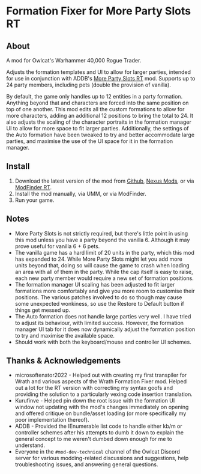 # Formation Fixer for More Party Slots RT



## About

A mod for Owlcat's Warhammer 40,000 Rogue Trader.

Adjusts the formation templates and UI to allow for larger parties, intended for use in conjunction with ADDB's [More Party Slots RT](https://www.nexusmods.com/warhammer40kroguetrader/mods/165) mod. Supports up to 24 party members, including pets (double the provision of vanilla).

By default, the game only handles up to 12 entities in a party formation. Anything beyond that and characters are forced into the same position on top of one another. This mod edits all the custom formations to allow for more characters, adding an additional 12 positions to bring the total to 24. It also adjusts the scaling of the character portraits in the formation manager UI to allow for more space to fit larger parties. Additionally, the settings of the Auto formation have been tweaked to try and better accommodate large parties, and maximise the use of the UI space for it in the formation manager.

## Install
1. Download the latest version of the mod from [Github](https://github.com/DarthParametric/RT_Formation_Fixer/releases/latest), [Nexus Mods](https://www.nexusmods.com/games/warhammer40kroguetrader/mods/xxxxx), or via [ModFinder RT](https://github.com/CasDragon/ModFinder/releases/latest).
1. Install the mod manually, via UMM, or via ModFinder.
1. Run your game.

## Notes
- More Party Slots is not strictly required, but there's little point in using this mod unless you have a party beyond the vanilla 6. Although it may prove useful for vanilla 6 + 6 pets.
- The vanilla game has a hard limit of 20 units in the party, which this mod has expanded to 24. While More Party Slots might let you add more units beyond that, doing so will cause the game to crash when loading an area with all of them in the party. While the cap itself is easy to raise, each new party member would require a new set of formation positions.
- The formation manager UI scaling has been adjusted to fit larger formations more comfortably and give you more room to customise their positions. The various patches involved to do so though may cause some unexpected wonkiness, so use the Restore to Default button if things get messed up.
- The Auto formation does not handle large parties very well. I have tried to adjust its behaviour, with limited success. However, the formation manager UI tab for it does now dynamically adjust the formation position to try and maximise the available space.
- Should work with both the keyboard/mouse and controller UI schemes.

## Thanks & Acknowledgements
- microsoftenator2022 - Helped out with creating my first transpiler for Wrath and various aspects of the Wrath Formation Fixer mod. Helped out a lot for the RT version with correcting my syntax goofs and providing the solution to a particularly vexing code insertion translation.
- Kurufinve - Helped pin down the root issue with the formation UI window not updating with the mod's changes immediately on opening and offered critique on bundle/asset loading (or more specifically my poor implementation thereof).
- ADDB - Provided the IEnumerable list code to handle either kb/m or controller schemes after his attempts to dumb it down to explain the general concept to me weren't dumbed down enough for me to understand.
- Everyone in the `#mod-dev-technical` channel of the Owlcat Discord server for various modding-related discussions and suggestions, help troubleshooting issues, and answering general questions.
